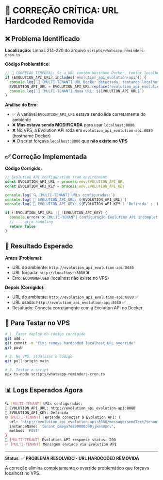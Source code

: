 # 🔧 CORREÇÃO CRÍTICA: URL Hardcoded Removida

## ❌ **Problema Identificado**

**Localização:** Linhas 214-220 do arquivo `scripts/whatsapp-reminders-cron.ts`

**Código Problemático:**
```typescript
// 🔧 CORREÇÃO TEMPORAL: Se a URL contém hostname Docker, tentar localhost
if (EVOLUTION_API_URL?.includes('evolution_api_evolution-api')) {
  console.log(`🔧 [MULTI-TENANT] URL Docker detectada, tentando localhost...`)
  EVOLUTION_API_URL = EVOLUTION_API_URL.replace('evolution_api_evolution-api', 'localhost')
  console.log(`🔄 [MULTI-TENANT] Nova URL: ${EVOLUTION_API_URL}`)
}
```

**Análise do Erro:**
- ✅ A variável `EVOLUTION_API_URL` estava sendo lida corretamente do ambiente
- ❌ **Mas estava sendo MODIFICADA** para usar `localhost:8080` 
- ❌ No VPS, a Evolution API roda em `evolution_api_evolution-api:8080` (hostname Docker)
- ❌ O script forçava `localhost:8080` que **não existe no VPS**

## ✅ **Correção Implementada**

**Código Corrigido:**
```typescript
// Evolution API configuration from environment
const EVOLUTION_API_URL = process.env.EVOLUTION_API_URL
const EVOLUTION_API_KEY = process.env.EVOLUTION_API_KEY

console.log(`🔍 [MULTI-TENANT] URLs configuradas:`)
console.log(`📡 EVOLUTION_API_URL: ${EVOLUTION_API_URL}`)
console.log(`🔑 EVOLUTION_API_KEY: ${EVOLUTION_API_KEY ? 'Definida' : 'Não definida'}`)

if (!EVOLUTION_API_URL || !EVOLUTION_API_KEY) {
  console.error('❌ [MULTI-TENANT] Configuração Evolution API incompleta')
  // ... erro handling
  return false
}
```

## 🎯 **Resultado Esperado**

**Antes (Problema):**
- URL do ambiente: `http://evolution_api_evolution-api:8080`
- URL forçada: `http://localhost:8080` ❌
- Erro: `ECONNREFUSED` (localhost não existe no VPS)

**Depois (Corrigido):**
- URL do ambiente: `http://evolution_api_evolution-api:8080` ✅
- URL usada: `http://evolution_api_evolution-api:8080` ✅
- Resultado: Conecta corretamente com a Evolution API no Docker

## 🧪 **Para Testar no VPS**

```bash
# 1. Fazer deploy do código corrigido
git add .
git commit -m "fix: remove hardcoded localhost URL override"
git push

# 2. No VPS, atualizar o código
git pull origin main

# 3. Testar o script
npx ts-node scripts/whatsapp-reminders-cron.ts
```

## 📊 **Logs Esperados Agora**

```bash
🔍 [MULTI-TENANT] URLs configuradas:
📡 EVOLUTION_API_URL: http://evolution_api_evolution-api:8080
🔑 EVOLUTION_API_KEY: Definida
🌐 [MULTI-TENANT] Tentando conectar à Evolution API: {
  url: 'http://evolution_api_evolution-api:8080/message/sendText/tenant_omega7e890000o90jjkma8pnv',
  instanceName: 'tenant_omega7e890000o90jjkma8pnv',
  method: 'POST'
}
📡 [MULTI-TENANT] Evolution API response status: 200
✅ [MULTI-TENANT] Mensagem enviada via Evolution API
```

---

**Status**: ✅ **PROBLEMA RESOLVIDO - URL HARDCODED REMOVIDA**

A correção elimina completamente o override problemático que forçava localhost no VPS.
